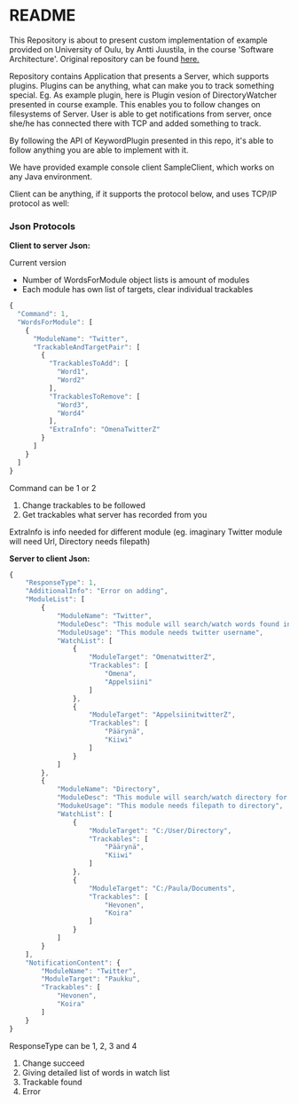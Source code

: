 # README #

This Repository is about to present custom implementation of example provided on University of Oulu, by Antti Juustila, in the course 'Software Architecture'.
Original repository can be found [here.](https://bitbucket.org/anttijuu/keywords)

Repository contains Application that presents a Server, which supports plugins. Plugins can be anything, what can make you to track something special.
Eg. As example plugin, here is Plugin vesion of DirectoryWatcher presented in course example.
This enables you to follow changes on filesystems of Server. User is able to get notifications from server, once she/he has connected there with TCP and added something to track. 

By following the API of KeywordPlugin presented in this repo, it's able to follow anything you are able to implement with it.

We have provided example console client SampleClient, which works on any Java environment.

Client can be anything, if it supports the protocol below, and uses TCP/IP protocol as well:

### Json Protocols ###

**Client to server Json:**

 Current version
* Number of WordsForModule object lists is amount of modules
* Each module has own list of targets, clear individual trackables

```javascript
{
  "Command": 1,
  "WordsForModule": [
    {
      "ModuleName": "Twitter",
      "TrackableAndTargetPair": [
        {
          "TrackablesToAdd": [
            "Word1",
            "Word2"
          ],
          "TrackablesToRemove": [
            "Word3",
            "Word4"
          ],
          "ExtraInfo": "OmenaTwitterZ"
        }
      ]
    }
  ]
}
```
Command can be 1 or 2
 1. Change trackables to be followed
 2. Get trackables what server has recorded from you

ExtraInfo is info needed for different module (eg. imaginary Twitter module will need Url, Directory needs filepath)


**Server to client Json:**

```javascript
{
	"ResponseType": 1,
	"AdditionalInfo": "Error on adding",
	"ModuleList": [
		{
			"ModuleName": "Twitter",
			"ModuleDesc": "This module will search/watch words found in twitter from specific username",
			"ModuleUsage": "This module needs twitter username",
			"WatchList": [
				{
					"ModuleTarget": "OmenatwitterZ",
					"Trackables": [
						"Omena",
						"Appelsiini"
					]
				},
				{
					"ModuleTarget": "AppelsiinitwitterZ",
					"Trackables": [
						"Päärynä",
						"Kiiwi"
					]
				}
			]
		},
		{
			"ModuleName": "Directory",
			"ModuleDesc": "This module will search/watch directory for words in either name of file or in the content of file from specific directory",
			"ModukeUsage": "This module needs filepath to directory",
			"WatchList": [
				{
					"ModuleTarget": "C:/User/Directory",
					"Trackables": [
						"Päärynä",
						"Kiiwi"
					]
				},
				{
					"ModuleTarget": "C:/Paula/Documents",
					"Trackables": [
						"Hevonen",
						"Koira"
					]
				}
			]
		}
	],
	"NotificationContent": {
		"ModuleName": "Twitter",
		"ModuleTarget": "Paukku",
		"Trackables": [
			"Hevonen",
			"Koira"
		]
	}
}
```

ResponseType can be 1, 2, 3 and 4
 1. Change succeed
 2. Giving detailed list of words in watch list
 3. Trackable found
 4. Error
 